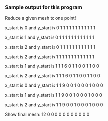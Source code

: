 ### Sample output for this program

Reduce a given mesh to one point!

x_start is 0 and y_start is 0
1 1 1 1 
1 1 1 1 
1 1 1 1 

x_start is 1 and y_start is 0
1 1 1 1 
1 1 1 1 
1 1 1 1 

x_start is 2 and y_start is 0
1 1 1 1 
1 1 1 1 
1 1 1 1 

x_start is 2 and y_start is 1
1 1 1 1 
1 1 1 1 
1 1 1 1 

x_start is 1 and y_start is 1
1 1 6 0 
1 1 0 0 
1 1 0 0 

x_start is 2 and y_start is 1
1 1 6 0 
1 1 0 0 
1 1 0 0 

x_start is 0 and y_start is 1
1 9 0 0 
1 0 0 0 
1 0 0 0 

x_start is 1 and y_start is 1
1 9 0 0 
1 0 0 0 
1 0 0 0 

x_start is 2 and y_start is 1
1 9 0 0 
1 0 0 0 
1 0 0 0 

Show final mesh: 
12 0 0 0 
0 0 0 0 
0 0 0 0 

